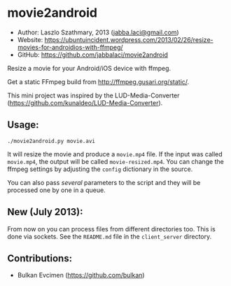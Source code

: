 movie2android
=============

* Author:  Laszlo Szathmary, 2013 (<jabba.laci@gmail.com>)
* Website: <https://ubuntuincident.wordpress.com/2013/02/26/resize-movies-for-androidios-with-ffmpeg/>
* GitHub:  <https://github.com/jabbalaci/movie2android>

Resize a movie for your Android/iOS device with ffmpeg.

Get a static FFmpeg build from <http://ffmpeg.gusari.org/static/>.

This mini project was inspired by the LUD-Media-Converter
(<https://github.com/kunaldeo/LUD-Media-Converter>).


Usage:
------

    ./movie2android.py movie.avi

It will resize the movie and produce a `movie.mp4` file.
If the input was called `movie.mp4`, the output will be
called `movie-resized.mp4`. You can change the ffmpeg settings
by adjusting the `config` dictionary in the source.

You can also pass *several* parameters to the script and they
will be processed one by one in a queue.


New (July 2013):
----------------

From now on you can process files from different directories too.
This is done via sockets. See the `README.md` file in the 
`client_server` directory.


Contributions:
--------------

* Bulkan Evcimen (<https://github.com/bulkan>)
